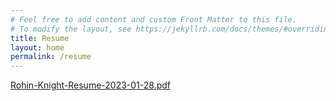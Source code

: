 ```yaml
---
# Feel free to add content and custom Front Matter to this file.
# To modify the layout, see https://jekyllrb.com/docs/themes/#overriding-theme-defaults
title: Resume
layout: home
permalink: /resume
---
```

[Rohin-Knight-Resume-2023-01-28.pdf](/assets/resume/Rohin-Knight-Resume-2023-01-28.pdf)
